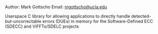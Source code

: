 Author: Mark Gottscho
Email: mgottscho@ucla.edu

Userspace C library for allowing applications to directly handle detected-but-uncorrectable errors (DUEs) in memory for the Software-Defined ECC (SDECC) and ViFFTo/SDELC projects
